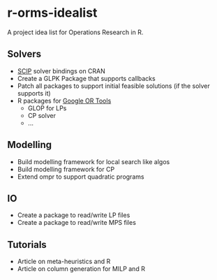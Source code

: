 # r-orms-idealist
A project idea list for Operations Research in R. 


## Solvers

* [SCIP](http://scip.zib.de/) solver bindings on CRAN
* Create a GLPK Package that supports callbacks
* Patch all packages to support initial feasible solutions (if the solver supports it)
* R packages for [Google OR Tools](https://developers.google.com/optimization/)
     * GLOP for LPs
     * CP solver
     * ...
    
## Modelling

* Build modelling framework for local search like algos
* Build modelling framework for CP
* Extend ompr to support quadratic programs


## IO

* Create a package to read/write LP files
* Create a package to read/write MPS files

## Tutorials

* Article on meta-heuristics and R
* Article on column generation for MILP and R
